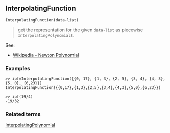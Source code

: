 ## InterpolatingFunction

```
InterpolatingFunction(data-list)
```

> get the representation for the given `data-list` as piecewise `InterpolatingPolynomial`s.
 
See:  
* [Wikipedia - Newton Polynomial](https://en.wikipedia.org/wiki/Newton_polynomial) 

### Examples

```
>> ipf=InterpolatingFunction({{0, 17}, {1, 3}, {2, 5}, {3, 4}, {4, 3}, {5, 0}, {6,23}})
InterpolatingFunction({{0,17},{1,3},{2,5},{3,4},{4,3},{5,0},{6,23}})

>> ipf(19/4)
-19/32
```

### Related terms 
[InterpolatingPolynomial](InterpolatingPolynomial.md) 